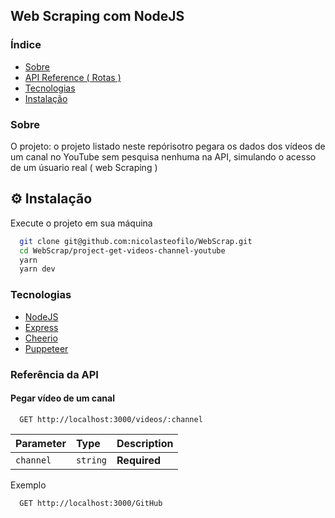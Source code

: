 
## Web Scraping com NodeJS


### Índice
   * [Sobre](#Sobre)
   * [API Reference ( Rotas )](#Referência-da-API)
   * [Tecnologias](#Tecnologias)
   * [Instalação](#⚙️-Instalação)
   ### Sobre
O projeto: o projeto listado neste repórisotro pegara os dados dos vídeos de um canal no YouTube sem pesquisa nenhuma na API, simulando o acesso de um úsuario real ( web Scraping )

## ⚙️ Instalação

Execute o projeto em sua máquina

```bash
  git clone git@github.com:nicolasteofilo/WebScrap.git
  cd WebScrap/project-get-videos-channel-youtube
  yarn
  yarn dev
```
    
### Tecnologias
- [NodeJS](https://nodejs.org/en/)
- [Express](https://expressjs.com/pt-br/)
- [Cheerio](https://github.com/cheeriojs/cheerio)
- [Puppeteer](https://github.com/puppeteer/puppeteer)


### Referência da API

#### Pegar vídeo de um canal

```http
  GET http://localhost:3000/videos/:channel
```

| Parameter | Type     | Description                |
| :-------- | :------- | :------------------------- |
| `channel` | `string` | **Required** |

Exemplo
```http
  GET http://localhost:3000/GitHub
```
